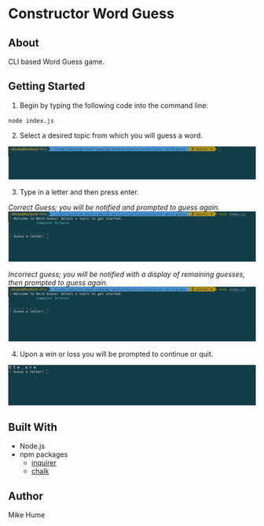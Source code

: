 # Constructor Word Guess

## About
CLI based Word Guess game.

## Getting Started
1. Begin by typing the following code into the command line:
```
node index.js
```

2. Select a desired topic from which you will guess a word.

![](gifs/topic.gif)

3. Type in a letter and then press enter.

*Correct Guess; you will be notified and prompted to guess again.*
![](gifs/correct.gif)

*Incorrect guess; you will be notified with a display of remaining guesses, then prompted to guess again.*
![](gifs/incorrect.gif)


4. Upon a win or loss you will be prompted to continue or quit.

![](gifs/win.gif)

## Built With
*   Node.js
*   npm packages
    * [inquirer](https://www.npmjs.com/package/inquirer)
    * [chalk](https://www.npmjs.com/package/chalk)


## Author
Mike Hume
